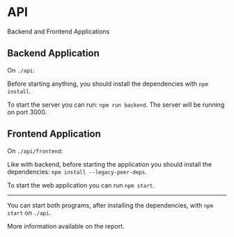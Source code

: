 # API
Backend and Frontend Applications

## Backend Application
On `./api`:

Before starting anything, you should install the dependencies with `npm install`.

To start the server you can run: `npm run backend`. The server will be running on port 3000.


## Frontend Application
On `./api/frontend`:

Like with backend, before starting the application you should install the dependencies: `npm install --legacy-peer-deps`.

To start the web application you can run `npm start`.

---

You can start both programs, after installing the dependencies, with `npm start` on `./api`.


More information available on the report.
